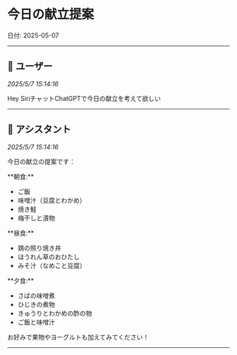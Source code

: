 # 今日の献立提案

日付: 2025-05-07

---

## 👤 ユーザー
*2025/5/7 15:14:16*

Hey SiriチャットChatGPTで今日の献立を考えて欲しい

---

## 🤖 アシスタント
*2025/5/7 15:14:16*

今日の献立の提案です：

\*\*朝食:\*\*
- ご飯
- 味噌汁（豆腐とわかめ）
- 焼き鮭
- 梅干しと漬物

\*\*昼食:\*\*
- 鶏の照り焼き丼
- ほうれん草のおひたし
- みそ汁（なめこと豆腐）

\*\*夕食:\*\*
- さばの味噌煮
- ひじきの煮物
- きゅうりとわかめの酢の物
- ご飯と味噌汁

お好みで果物やヨーグルトも加えてみてください！

---
